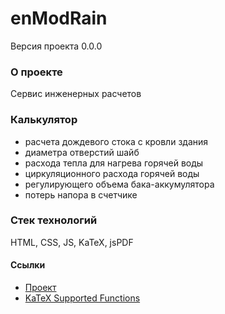 # enModRain
Версия проекта 0.0.0
### О проекте
Сервис инженерных расчетов
### Калькулятор 
* расчета дождевого стока с кровли здания
* диаметра отверстий шайб 
* расхода тепла для нагрева горячей воды
* циркуляционного расхода горячей воды
* регулирующего объема бака-аккумулятора
* потерь напора в счетчике

### Стек технологий
HTML, CSS, JS, KaTeX, jsPDF

#### Ссылки
* [Проект](https://bmazurme.github.io/enModRain/index.html)
* [KaTeX Supported Functions](https://katex.org/docs/supported.html)
